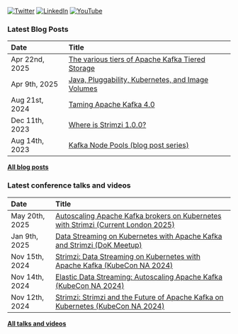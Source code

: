[![Twitter](https://img.shields.io/badge/Twitter-1DA1F2?style=flat&logo=Twitter&logoColor=white&link=https://twitter.com/scholzj)](https://twitter.com/scholzj)
[![LinkedIn](https://img.shields.io/badge/LinkedIn-0077B5?style=flat&logo=LinkedIn&logoColor=white&link=https://www.linkedin.com/in/scholzj/)](https://www.linkedin.com/in/scholzj/)
[![YouTube](https://img.shields.io/badge/YouTube-red?style=flat&logo=YouTube&logoColor=white&link=https://www.youtube.com/channel/UCiT1zgJHHLhd5X-SyiLd2dw)](https://www.youtube.com/channel/UCiT1zgJHHLhd5X-SyiLd2dw)

### Latest Blog Posts

| Date          | Title |
|:--------------|:------|
| Apr 22nd, 2025 | [The various tiers of Apache Kafka Tiered Storage](https://strimzi.io/blog/2025/04/22/tha-various-tiers-of-apache-kafka-tiered-storage/) |
| Apr 9th, 2025 | [Java, Pluggability, Kubernetes, and Image Volumes](./blog-posts/java-pluggability-kubernetes-and-image-volumes.md) |
| Aug 21st, 2024 | [Taming Apache Kafka 4.0](https://strimzi.io/blog/2024/08/21/taming-apache-kafka-4.0/) |
| Dec 11th, 2023 | [Where is Strimzi 1.0.0?](https://strimzi.io/blog/2023/12/11/where-is-strimzi-1.0.0/) |
| Aug 14th, 2023 | [Kafka Node Pools (blog post series)](https://strimzi.io/blog/2023/08/14/kafka-node-pools-introduction/) |

[**All blog posts**](https://github.com/scholzj/scholzj/blob/master/BLOG-POSTS.md)

### Latest conference talks and videos

| Date           | Title |
|:---------------|:------|
| May 20th, 2025 | [Autoscaling Apache Kafka brokers on Kubernetes with Strimzi (Current London 2025)](https://current.confluent.io/post-conference-videos-2025/autoscaling-apache-kafka-brokers-on-kubernetes-with-strimzi-lnd25) |
| Jan 9th, 2025  | [Data Streaming on Kubernetes with Apache Kafka and Strimzi (DoK Meetup)](https://youtube.com/live/1yAaCgesHVA) |
| Nov 15th, 2024 | [Strimzi: Data Streaming on Kubernetes with Apache Kafka (KubeCon NA 2024)](https://youtu.be/q6WYs8AEEDk) |
| Nov 14th, 2024 | [Elastic Data Streaming: Autoscaling Apache Kafka (KubeCon NA 2024)](https://youtu.be/pj6eLTC2tv8) |
| Nov 12th, 2024 | [Strimzi: Strimzi and the Future of Apache Kafka on Kubernetes (KubeCon NA 2024)](https://youtu.be/h8tq6kGhoR8) |

[**All talks and videos**](https://github.com/scholzj/scholzj/blob/master/VIDEOS.md)

